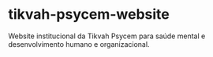 # tikvah-psycem-website
Website institucional da Tikvah Psycem para saúde mental e desenvolvimento humano e organizacional.
